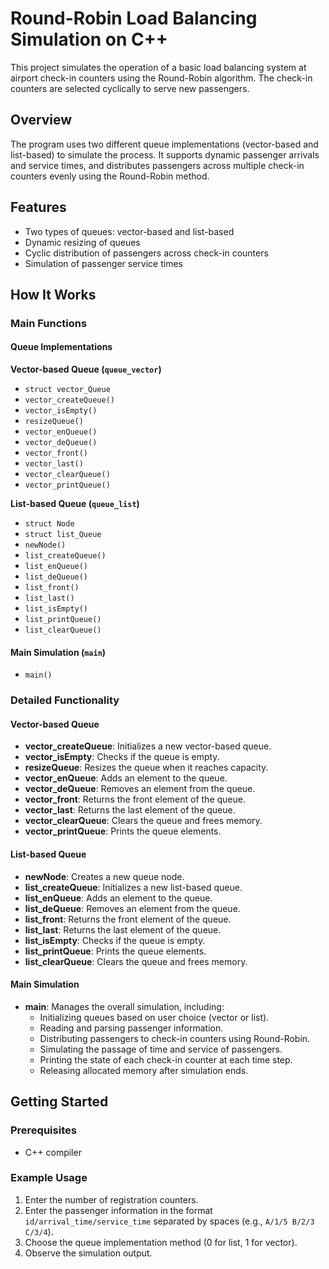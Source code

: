 # Round-Robin Load Balancing Simulation on C++

This project simulates the operation of a basic load balancing system at airport check-in counters using the Round-Robin algorithm. The check-in counters are selected cyclically to serve new passengers.

## Overview

The program uses two different queue implementations (vector-based and list-based) to simulate the process. It supports dynamic passenger arrivals and service times, and distributes passengers across multiple check-in counters evenly using the Round-Robin method.

## Features

- Two types of queues: vector-based and list-based
- Dynamic resizing of queues
- Cyclic distribution of passengers across check-in counters
- Simulation of passenger service times

## How It Works

### Main Functions

#### Queue Implementations

**Vector-based Queue (`queue_vector`)**
- `struct vector_Queue`
- `vector_createQueue()`
- `vector_isEmpty()`
- `resizeQueue()`
- `vector_enQueue()`
- `vector_deQueue()`
- `vector_front()`
- `vector_last()`
- `vector_clearQueue()`
- `vector_printQueue()`

**List-based Queue (`queue_list`)**
- `struct Node`
- `struct list_Queue`
- `newNode()`
- `list_createQueue()`
- `list_enQueue()`
- `list_deQueue()`
- `list_front()`
- `list_last()`
- `list_isEmpty()`
- `list_printQueue()`
- `list_clearQueue()`

#### Main Simulation (`main`)
- `main()`

### Detailed Functionality

#### Vector-based Queue

- **vector_createQueue**: Initializes a new vector-based queue.
- **vector_isEmpty**: Checks if the queue is empty.
- **resizeQueue**: Resizes the queue when it reaches capacity.
- **vector_enQueue**: Adds an element to the queue.
- **vector_deQueue**: Removes an element from the queue.
- **vector_front**: Returns the front element of the queue.
- **vector_last**: Returns the last element of the queue.
- **vector_clearQueue**: Clears the queue and frees memory.
- **vector_printQueue**: Prints the queue elements.

#### List-based Queue

- **newNode**: Creates a new queue node.
- **list_createQueue**: Initializes a new list-based queue.
- **list_enQueue**: Adds an element to the queue.
- **list_deQueue**: Removes an element from the queue.
- **list_front**: Returns the front element of the queue.
- **list_last**: Returns the last element of the queue.
- **list_isEmpty**: Checks if the queue is empty.
- **list_printQueue**: Prints the queue elements.
- **list_clearQueue**: Clears the queue and frees memory.

#### Main Simulation

- **main**: Manages the overall simulation, including:
  - Initializing queues based on user choice (vector or list).
  - Reading and parsing passenger information.
  - Distributing passengers to check-in counters using Round-Robin.
  - Simulating the passage of time and service of passengers.
  - Printing the state of each check-in counter at each time step.
  - Releasing allocated memory after simulation ends.

## Getting Started

### Prerequisites

- C++ compiler

### Example Usage

1. Enter the number of registration counters.
2. Enter the passenger information in the format `id/arrival_time/service_time` separated by spaces (e.g., `A/1/5 B/2/3 C/3/4`).
3. Choose the queue implementation method (0 for list, 1 for vector).
4. Observe the simulation output.

